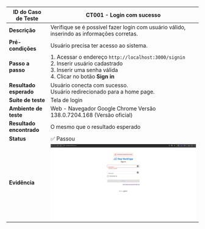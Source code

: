 | **ID do Caso de Teste** | **CT001 - Login com sucesso** |
|--------------------------|--------------------------------|
| **Descrição** | Verifique se é possível fazer login com usuário válido, inserindo as informações corretas. |
| **Pré-condições** | Usuário precisa ter acesso ao sistema. |
| **Passo a passo** | 1. Acessar o endereço `http://localhost:3000/signin`<br>2. Inserir usuário cadastrado<br>3. Inserir uma senha válida<br>4. Clicar no botão **Sign in** |
| **Resultado esperado** | Usuário conecta com sucesso.<br>Usuário redirecionado para a home page. |
| **Suíte de teste** | Tela de login |
| **Ambiente de teste** | Web - Navegador Google Chrome Versão 138.0.7204.168 (Versão oficial) |
| **Resultado encontrado** | O mesmo que o resultado esperado |
| **Status** | ✅ Passou |
| **Evidência** | ![CT001](../evidencias/CT001.gif) |


